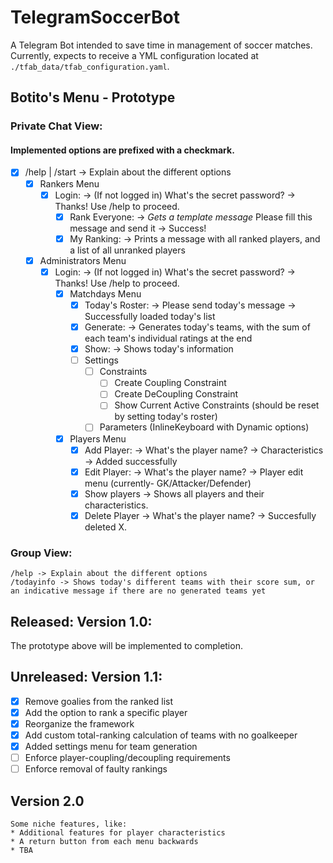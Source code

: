 # TelegramSoccerBot
A Telegram Bot intended to save time in management of soccer matches.
Currently, expects to receive a YML configuration located at `./tfab_data/tfab_configuration.yaml`.

## Botito's Menu - Prototype
### Private Chat View:
#### Implemented options are prefixed with a checkmark.
- [X] /help | /start -> Explain about the different options
  - [X] Rankers Menu
    - [X] Login: -> (If not logged in) What's the secret password? -> Thanks! Use /help to proceed.
        - [X] Rank Everyone: -> *Gets a template message* Please fill this message and send it -> Success!
      - [X] My Ranking: -> Prints a message with all ranked players, and a list of all unranked players
  - [X] Administrators Menu
     - [X] Login: -> (If not logged in) What's the secret password? -> Thanks! Use /help to proceed.
       - [X] Matchdays Menu
           - [X] Today's Roster: -> Please send today's message -> Successfully loaded today's list
           - [X] Generate: -> Generates today's teams, with the sum of each team's individual ratings at the end 
           - [X] Show: -> Shows today's information
           - [ ] Settings
             - [ ] Constraints
               - [ ] Create Coupling Constraint
               - [ ] Create DeCoupling Constraint
               - [ ] Show Current Active Constraints (should be reset by setting today's roster)
             - [ ] Parameters (InlineKeyboard with Dynamic options)
       - [X]  Players Menu
           - [X] Add Player: -> What's the player name? -> Characteristics -> Added successfully
           - [X] Edit Player: -> What's the player name? -> Player edit menu (currently- GK/Attacker/Defender)
           - [X] Show players -> Shows all players and their characteristics.
           - [X] Delete Player -> What's the player name? -> Succesfully deleted X.

### Group View:
    /help -> Explain about the different options
    /todayinfo -> Shows today's different teams with their score sum, or an indicative message if there are no generated teams yet

## Released: Version 1.0:
The prototype above will be implemented to completion.

## Unreleased: Version 1.1:
- [X] Remove goalies from the ranked list
- [X] Add the option to rank a specific player
- [X] Reorganize the framework
- [X] Add custom total-ranking calculation of teams with no goalkeeper
- [X] Added settings menu for team generation
- [ ] Enforce player-coupling/decoupling requirements
- [ ] Enforce removal of faulty rankings

## Version 2.0
    Some niche features, like:
    * Additional features for player characteristics
    * A return button from each menu backwards
    * TBA
